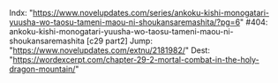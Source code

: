 Indx: "https://www.novelupdates.com/series/ankoku-kishi-monogatari-yuusha-wo-taosu-tameni-maou-ni-shoukansaremashita/?pg=6"
#404: ankoku-kishi-monogatari-yuusha-wo-taosu-tameni-maou-ni-shoukansaremashita [c29 part2]
Jump: "https://www.novelupdates.com/extnu/2181982/"
Dest: "https://wordexcerpt.com/chapter-29-2-mortal-combat-in-the-holy-dragon-mountain/"